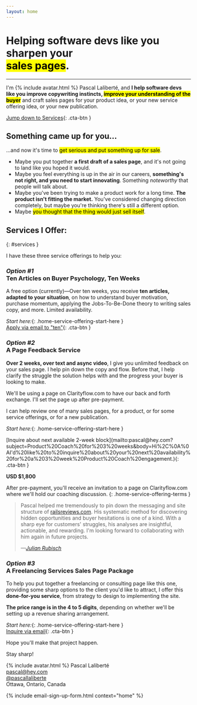```yaml
---
layout: home
---
```


# Helping software devs like you sharpen your<br><mark>sales pages</mark>.

---

<div class="home-personal-intro" markdown="block">

I'm {% include avatar.html %} Pascal Laliberté, and **I help software devs like you improve copywriting instincts, <mark>improve your understanding of the buyer</mark>** and craft sales pages for your product idea, or your new service offering idea, or your new publication.

[Jump down to Services](#services){: .cta-btn }

</div>

## Something came up for you...

...and now it's time to <mark>get serious and put something up for sale</mark>.

* Maybe you put together **a first draft of a sales page**, and it's not going to land like you hoped it would.
* Maybe you feel everything is up in the air in our careers, **something's not right, and you need to start innovating**. Something _noteworthy_ that people will talk about.
* Maybe you've been trying to make a product work for a long time. **The product isn't fitting the market.** You've considered changing direction completely, but maybe you're thinking there's still a different option.
* Maybe <mark>you thought that the thing would just sell itself</mark>.

<div markdown="1" data-controller="purchasable-services">

## Services I Offer:
{: #services }

I have these three service offerings to help you:

<div markdown="1" class="home-service-offering-summary">

### _Option #1_<br>Ten Articles on Buyer Psychology, Ten Weeks

A free option (currently)&mdash;Over ten weeks, you receive **ten articles, adapted to your situation**, on how to understand buyer motivation, purchase momentum, applying the Jobs-To-Be-Done theory to writing sales copy, and more. Limited availability.

_Start here:_{: .home-service-offering-start-here }<br>
[Apply via email to "ten"](mailto:pascal@hey.com?subject=Buyer%20Psychology&body=Hi%20Pascal%2C%0A%0AI%27m%20interested%20in%20getting%20articles%20on%20buyer%20psychology%20from%20you%20over%20the%20next%20ten%20weeks.%0A%0ADo%20you%20have%20a%20spot%20to%20start%20this%20week?%0A%0AI%20know%20you%27ll%20be%20tailoring%20the%20articles%20for%20my%20situation%2C%20so%20please%20ask%20me%20follow-up%20questions.%0A%0ALooking%20forward%20to%20it%21){: .cta-btn }

</div>

<div markdown="1" class="home-service-offering-summary"
  data-controller="purchasable-service"
  data-action="service-ladder:ready@document->purchasable-service#adjustPurchaseOptions"
  data-purchasable-service-slug="sharpen_page_feedback_two_weeks"
>

### _Option #2_<br>A Page Feedback Service

**Over 2 weeks, over text and async video**, I give you unlimited feedback on your sales page. I help pin down the copy and flow. Before that, I help clarify the struggle the solution helps with and the progress your buyer is looking to make.

We'll be using a page on Clarityflow.com to have our back and forth exchange. I'll set the page up after pre-payment.

I can help review one of many sales pages, for a product, or for some service offerings, or for a new publication.

_Start here:_{: .home-service-offering-start-here }

<div markdown="1" data-target="purchasable-service.buttons">
[Inquire about next available 2-week block](mailto:pascal@hey.com?subject=Product%20Coach%20for%203%20weeks&body=Hi%2C%0A%0AI'd%20like%20to%20inquire%20about%20your%20next%20availability%20for%20a%203%20week%20Product%20Coach%20engagement.){: .cta-btn }

**USD $1,800**
</div>

<template data-target="purchasable-service.buttonTemplate">
  <form action="%endpoint%" method="POST" class="checkout-button-wrapper">
    <input type="hidden" name="checkout[service_uuid]" value="%service_uuid%">
    <input type="hidden" name="checkout[start_date]" value="%start_date%">
    <input type="hidden" name="checkout[end_date]" value="%end_date%">
    <button type="submit" class="cta-btn">
      Book weeks of %date_range_as_string%, USD $%price_in_dollars%
    </button>
  </form>
</template>

After pre-payment, you'll receive an invitation to a page on Clarityflow.com where we'll hold our coaching discussion.
{: .home-service-offering-terms }

<blockquote>
  <p>
    Pascal helped me tremendously to pin down the messaging and site structure of <a href="https://railsreviews.com">railsreviews.com</a>. His systematic method for discovering hidden opportunities and buyer hesitations is one of a kind. With a sharp eye for customers' struggles, his analyses are insightful, actionable, and rewarding. I'm looking forward to collaborating with him again in future projects.
  </p>
  <cite>—<a href="https://twitter.com/julian_rubisch/">Julian Rubisch</a></cite>
</blockquote>

</div>

<div markdown="1" class="home-service-offering-summary">

### _Option #3_<br>A Freelancing Services Sales Page Package

To help you put together a freelancing or consulting page like this one, providing some sharp options to the client you'd like to attract, I offer this **done-for-you service**, from strategy to design to implementing the site.

**The price range is in the 4 to 5 digits**, depending on whether we'll be setting up a revenue sharing arrangement.

_Start here:_{: .home-service-offering-start-here }<br>
[Inquire via email](mailto:pascal@hey.com?subject=Review%20of%208%20Customer%20Interviews&body=Hi%2C%0A%0AI'd%20like%20to%20inquire%20about%20your%20next%20availability%20for%20a%202-week%20%22Review%20of%208%20Customer%20Interviews%22%20engagement.){: .cta-btn }

</div>

</div>

Hope you'll make that project happen.

Stay sharp!

{% include avatar.html %} Pascal Laliberté  
[pascal@hey.com](mailto:pascal@hey.com)  
[@pascallaliberte][twitter]  
Ottawa, Ontario, Canada

[twitter]: https://twitter.com/pascallaliberte

{% include email-sign-up-form.html context="home" %}
